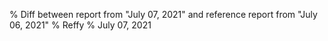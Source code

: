 % Diff between report from "July 07, 2021" and reference report from "July 06, 2021"
% Reffy
% July 07, 2021

